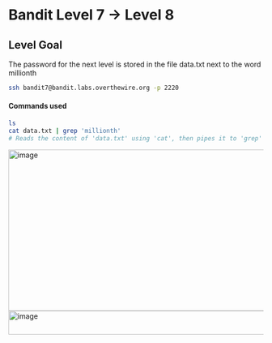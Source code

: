 # Bandit Level 7 → Level 8

## Level Goal
The password for the next level is stored in the file data.txt next to the word millionth

```bash
ssh bandit7@bandit.labs.overthewire.org -p 2220
```

#### Commands used
```bash
ls
cat data.txt | grep 'millionth'
# Reads the content of 'data.txt' using 'cat', then pipes it to 'grep' to search for the line containing the word 'millionth'.
```

<img width="819" height="318" alt="image" src="https://github.com/user-attachments/assets/86a0aefa-e842-4e4d-be08-3452d27a6c47" />
<img width="587" height="47" alt="image" src="https://github.com/user-attachments/assets/ff771ef5-2e4c-4d4c-a24d-c570fa50265c" />



